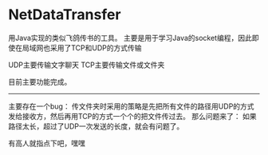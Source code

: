 NetDataTransfer
===============

用Java实现的类似飞鸽传书的工具。
主要是用于学习Java的socket编程，因此即使在局域网也采用了TCP和UDP的方式传输

UDP主要传输文字聊天
TCP主要传输文件或文件夹

目前主要功能完成。

-----------------------------

主要存在一个bug：
传文件夹时采用的策略是先把所有文件的路径用UDP的方式发给接收方，然后再用TCP的方式一个个的把文件传过去。
那么问题来了：
如果路径太长，超过了UDP一次发送的长度，就会有问题了。


有高人就指点下吧，嘿嘿
